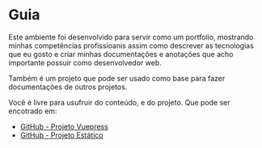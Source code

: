 
# Guia

Este ambiente foi desenvolvido para servir como um portfolio, mostrando minhas competências profissioanis assim como descrever as tecnologias que eu gosto e criar minhas documentações e anotações que acho importante possuir como desenvolvedor web.

Também é um projeto que pode ser usado como base para fazer documentações de outros projetos.

Você é livre para usufruir do conteúdo, e do projeto. Que pode ser encotrado em:

- [GitHub - Projeto Vuepress](https://github.com/CeruttiMaicon/project-ceruttimaicon.github.io)
- [GitHub - Projeto Estático](https://github.com/CeruttiMaicon/ceruttimaicon.github.io)
